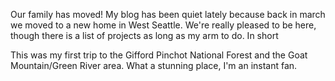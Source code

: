 Our family has moved!  My blog has been quiet lately because back in march we moved to a new home in West Seattle.  We're really pleased to be here, though there is a list of projects as long as my arm to do.  In short

This was my first trip to the Gifford Pinchot National Forest and the Goat Mountain/Green River area.  What a stunning place, I'm an instant fan.

